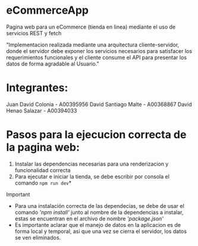 # eCommerceApp

Pagina web para un eCommerce (tienda en linea) mediante el uso de servicios REST y fetch

"Implementacion realizada mediante una arquitectura cliente-servidor, donde el servidor debe exponer los servicios necesarios para satisfacer los requerimientos funcionales y el cliente
consume el API para presentar los datos de forma agradable al Usuario."

# Integrantes:

Juan David Colonia - A00395956
David Santiago Malte - A00368867
David Henao Salazar - A00394033

# Pasos para la ejecucion correcta de la pagina web:

1. Instalar las dependencias necesarias para una renderizacion y funcionalidad correcta
2. Para ejecutar e iniciar la tienda, se debe escribir por consola el comando `npm run dev`*

> [!IMPORTANT]
> - Para una instalación correcta de las dependecias, se debe de usar el comando *'npm install'* junto al nombre de la dependencias a instalar, estas se encuentran en el archivo de nombre *'package.json'*
> - Es importante aclarar que el manejo de datos en la aplicacion es de forma local y temporal, asi que una vez se cierra el servidor, los datos se ven eliminados.
